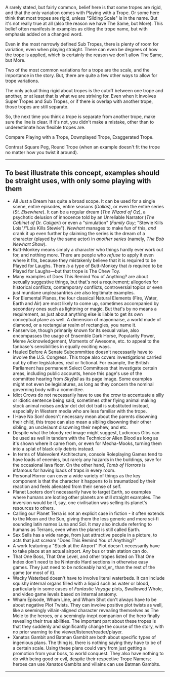 A rarely stated, but fairly common, belief here is that some tropes are rigid, and that the only variation comes with Playing with a Trope. Or some here think that most tropes are rigid, unless "Sliding Scale" is in the name. But it's not really true at all (also the reason we have The Same, but More). This belief often manifests in examples as citing the trope name, but with emphasis added on a changed word.

Even in the most narrowly defined Sub Tropes, there is plenty of room for variation, even when playing straight. There can even be degrees of how the trope is applied, which is certainly the reason we don't allow The Same, but More.

Two of the most common variations for a trope are the scale, and the importance in the story. But, there are quite a few other ways to allow for trope variations.

The only actual thing rigid about tropes is the cutoff between one trope and another, or at least that is what we are striving for. Even when it involves Super Tropes and Sub Tropes, or if there is overlap with another trope, those tropes are still separate.

So, the next time you think a trope is separate from another trope, make sure the line is clear. If it's not, you didn't make a mistake, other than to underestimate how flexible tropes are.

Compare Playing with a Trope, Downplayed Trope, Exaggerated Trope.

Contrast Square Peg, Round Trope (when an example doesn't fit the trope no matter how you twist it around).

___

## To best illustrate this concept, examples should be straight uses, with only some playing with them

-   All Just a Dream has quite a broad scope. It can be used for a single scene, entire episodes, entire seasons (_Dallas_), or even the entire series (_St. Elsewhere_). It can be a regular dream (_The Wizard of Oz_), a psychotic delusion of innocence told by an Unreliable Narrator (_The Cabinet of Dr. Caligari_) or even a "simulation" (_Family Guy_; "Stewie Kills Lois"/"Lois Kills Stewie"). _Newhart_ manages to make fun of this, _and_ crank it up even further by claiming the series is the dream of a character (played by the same actor) in _another series_ (namely, _The Bob Newhart Show_).
-   Butt-Monkey means simply a character who things hardly ever work out for, and nothing more. There are people who _refuse_ to apply it even where it fits, because they mistakenly believe that it is required to be Played for Laughs. There _is_ a type of Butt-Monkey that _is_ required to be Played for Laughs—but that trope is The Chew Toy.
-   Many examples of Does This Remind You of Anything? are about sexually suggestive things, but that's not a requirement; allegories for historical conflicts, contemporary conflicts, controversial topics or even just mundane unpleasantries are also legitimate examples.
-   For Elemental Planes, the four classical Natural Elements (Fire, Water, Earth and Air) are most likely to come up, sometimes accompanied by secondary ones such as lightning or magic. But that's by no means a requirement, as just about anything else is liable to get its own conceptual plane as well. A dimension of mayonnaise, a world made of diamond, or a rectangular realm of rectangles, you name it.
-   Fanservice, though primarily known for its sexual value, also encompasses the usage of Ensemble Dark Horse, Popularity Power, Meme Acknowledgement, Moments of Awesome, etc. to appeal to the fanbase's sensibilities in equally exciting ways.
-   Hauled Before A Senate Subcommittee doesn't necessarily have to involve the U.S. Congress. This trope also covers investigations carried out by other legislatures, real or fictional. For example, the British Parliament has permanent Select Committees that investigate certain areas, including public accounts, hence this page's use of the committee hearing from _Skyfall_ as its page image. Some examples might not even be legislatures, as long as they concern the nominal governing body with a committee.
-   Idiot Crows do not necessarily have to use the crow to accentuate a silly or idiotic sentence being said, sometimes other flying animal making stock animal noises and/or dot dot dot trail is substituted instead, especially in Western media who are less familiar with the trope.
-   I Have No Son! doesn't necessary mean about the parents disowning their child, this trope can also mean a sibling disowning their other sibling, an uncle/aunt disowning their nephew, and etc.
-   Despite what the bloody red image might suggest, Ludicrous Gibs can be used as well in tandem with the Technicolor Alien Blood as long as it's shown where it came from, or even for Mecha-Mooks, turning them into a splat of black oily debris instead.
-   In terms of Malevolent Architecture, console Roleplaying Games tend to have loads of enemies, but rarely any hazards in the buildings, save for the occasional lava floor. On the other hand, _Tomb of Horrors_ is infamous for having loads of traps in every room.
-   Personal Horror can cover a wide variety of things as the key component is that the character it happens to is traumatized by their reaction and feels alienated from their sense of self.
-   Planet Looters don't necessarily have to target Earth, so examples where humans are looting other planets are still straight examples. The inversion would be if, say, one civilisation was selling its planet's resources to others.
-   Calling our Planet Terra is not an explicit case in fiction - it often extends to the Moon and the Sun, giving them the less generic and more sci-fi sounding latin names Luna and Sol. It may also include referring to humans as Terrans, even when the planet is still called Earth.
-   Sex Sells has a wide range, from just attractive people in a picture, to acts that just scream "Does This Remind You of Anything?"
-   A work featuring a "Stuck at the Airport" Plot doesn't necessarily have to take place at an actual airport. Any bus or train station can do.
-   That One Boss, That One Level, and other tropes listed on That One Index don't need to be Nintendo Hard sections in otherwise easy games. They just need to be noticeably hard_er_ than the rest of the game (or most of it).
-   Wacky Waterbed doesn't have to involve literal waterbeds. It can include squishy internal organs filled with a liquid such as water or blood, particularly in some cases of _Fantastic Voyage_ plots, Swallowed Whole, and video game levels based on internal anatomy.
-   Wham Episode, Wham Line, and Wham Shot don't always have to be about negative Plot Twists. They can involve positive plot twists as well, like a seemingly villain-aligned character revealing themselves as The Mole to the heroes, or a seemingly-inept companion of the hero finally revealing their true abilities. The important part about these tropes is that they suddenly and significantly change the course of the story, with no prior warning to the viewer/listener/reader/player.
-   Xanatos Gambit and Batman Gambit are both about specific types of ingenious plans. The thing is, there is nothing saying they have to be of a certain scale. Using these plans could vary from just getting a promotion from your boss, to world conquest. They also have nothing to do with being good or evil, despite their respective Trope Namers; heroes can use Xanatos Gambits and villains can use Batman Gambits.

___
